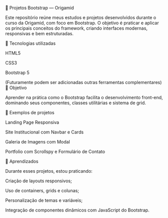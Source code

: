 🧱 Projetos Bootstrap — Origamid

Este repositório reúne meus estudos e projetos desenvolvidos durante o curso da Origamid, com foco em Bootstrap.
O objetivo é praticar e aplicar os principais conceitos do framework, criando interfaces modernas, responsivas e bem estruturadas.

🚀 Tecnologias utilizadas

HTML5

CSS3

Bootstrap 5

(Futuramente podem ser adicionadas outras ferramentas complementares)
🎯 Objetivo

Aprender na prática como o Bootstrap facilita o desenvolvimento front-end, dominando seus componentes, classes utilitárias e sistema de grid.

📸 Exemplos de projetos

Landing Page Responsiva

Site Institucional com Navbar e Cards

Galeria de Imagens com Modal

Portfolio com Scrollspy e Formulário de Contato

🧠 Aprendizados

Durante esses projetos, estou praticando:

Criação de layouts responsivos;

Uso de containers, grids e colunas;

Personalização de temas e variáveis;

Integração de componentes dinâmicos com JavaScript do Bootstrap.
